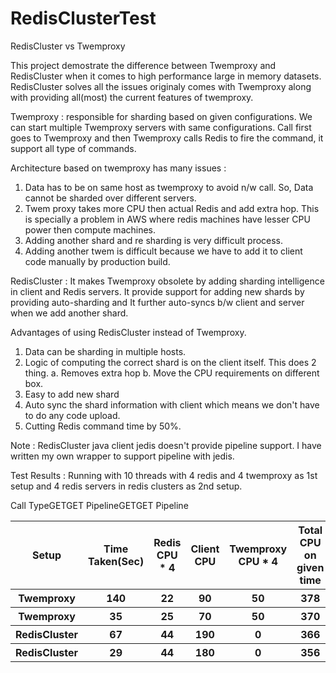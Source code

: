 # RedisClusterTest
RedisCluster vs Twemproxy 

This project demostrate the difference between Twemproxy and RedisCluster when it comes to high performance large in memory datasets. 
RedisCluster solves all the issues originaly comes with Twemproxy along with providing all(most) the current features of twemproxy.

Twemproxy : responsible for sharding based on given configurations. We can start multiple Twemproxy servers with same configurations. Call first goes to Twemproxy and then Twemproxy calls Redis to fire the command, it support all type of commands. 

Architecture based on twemproxy has many issues : 
1. Data has to be on same host as twemproxy to avoid n/w call. So, Data cannot be sharded over different servers.
2. Twem proxy takes more CPU then actual Redis and add extra hop. This is specially a problem in AWS where redis machines have lesser CPU power then compute machines.
3. Adding another shard and re sharding is very difficult process.
4. Adding another twem is difficult because we have to add it to client code manually by production build. 

RedisCluster : It makes Twemproxy obsolete by adding sharding intelligence in client and Redis servers. It provide support for adding new shards by providing auto-sharding and It further auto-syncs b/w client and server when we add another shard. 

Advantages of using RedisCluster instead of Twemproxy. 
1. Data can be sharding in multiple hosts.
2. Logic of computing the correct shard is on the client itself. This does 2 thing.
      a. Removes extra hop
      b. Move the CPU requirements on different box. 
3. Easy to add new shard
4. Auto sync the shard information with client which means we don't have to do any code upload. 
5. Cutting Redis command time by 50%. 

Note : 
RedisCluster java client jedis doesn't provide pipeline support. I have written my own wrapper to support pipeline with jedis. 


Test Results : Running with 10 threads with 4 redis and 4 twemproxy as 1st setup and 4 redis servers in redis clusters as 2nd setup.

<table style="width:100%">
      <tr>
            <th>Setup</th><ht>Call Type</th><th>Time Taken(Sec)</th><th>Redis CPU * 4</th><th>Client CPU</th><th>Twemproxy CPU * 4</th><th>Total CPU on given time</th><th>Total CPU cycles</th>
      </tr>
      <tr>
            <th>Twemproxy</th><ht>GET</th><th>140</th><th>22</th><th>90</th><th>50</th><th>378</th><th>52920</th>
      </tr>
      <tr>
            <th>Twemproxy</th><ht>GET Pipeline</th><th>35</th><th>25</th><th>70</th><th>50</th><th>370</th><th>12950</th>
      </tr>
      <tr>
            <th>RedisCluster</th><ht>GET</th><th>67</th><th>44</th><th>190</th><th>0</th><th>366</th><th>24522</th>
      </tr>
      <tr>
            <th>RedisCluster</th><ht>GET Pipeline</th><th>29</th><th>44</th><th>180</th><th>0</th><th>356</th><th>10324</th>
      </tr>
</table>
